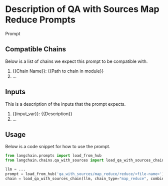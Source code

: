 # Description of QA with Sources Map Reduce Prompts

Prompt

## Compatible Chains

Below is a list of chains we expect this prompt to be compatible with.

1. {{Chain Name}}: {{Path to chain in module}}
2. ...

## Inputs

This is a description of the inputs that the prompt expects.

1. {{input_var}}: {{Description}}
2. ...


## Usage

Below is a code snippet for how to use the prompt.

```python
from langchain.prompts import load_from_hub
from langchain.chains.qa_with_sources import load_qa_with_sources_chain

llm = ...
prompt = load_from_hub('qa_with_sources/map_reduce/reduce/<file-name>')
chain = load_qa_with_sources_chain(llm, chain_type="map_reduce", combine_prompt=prompt)
```

